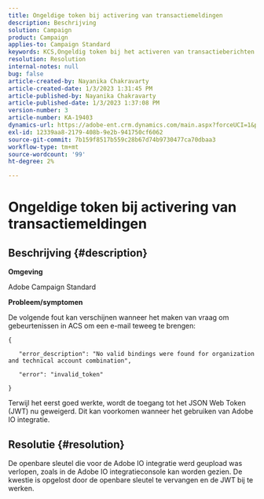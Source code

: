 ```yaml
---
title: Ongeldige token bij activering van transactiemeldingen
description: Beschrijving
solution: Campaign
product: Campaign
applies-to: Campaign Standard
keywords: KCS,Ongeldig token bij het activeren van transactieberichten
resolution: Resolution
internal-notes: null
bug: false
article-created-by: Nayanika Chakravarty
article-created-date: 1/3/2023 1:31:45 PM
article-published-by: Nayanika Chakravarty
article-published-date: 1/3/2023 1:37:08 PM
version-number: 3
article-number: KA-19403
dynamics-url: https://adobe-ent.crm.dynamics.com/main.aspx?forceUCI=1&pagetype=entityrecord&etn=knowledgearticle&id=e553d6f3-6a8b-ed11-81ac-6045bd006149
exl-id: 12339aa8-2179-408b-9e2b-941750cf6062
source-git-commit: 7b159f8517b559c28b67d74b9730477ca70dbaa3
workflow-type: tm+mt
source-wordcount: '99'
ht-degree: 2%

---
```


# Ongeldige token bij activering van transactiemeldingen

## Beschrijving {#description}


<b>Omgeving</b>

Adobe Campaign Standard

<b>Probleem/symptomen</b>

De volgende fout kan verschijnen wanneer het maken van vraag om gebeurtenissen in ACS om een e-mail teweeg te brengen:






```
{

   "error_description": "No valid bindings were found for organization and technical account combination",

   "error": "invalid_token"

}
```






Terwijl het eerst goed werkte, wordt de toegang tot het JSON Web Token (JWT) nu geweigerd. Dit kan voorkomen wanneer het gebruiken van Adobe IO integratie.


## Resolutie {#resolution}


De openbare sleutel die voor de Adobe IO integratie werd geupload was verlopen, zoals in de Adobe IO integratieconsole kan worden gezien. De kwestie is opgelost door de openbare sleutel te vervangen en de JWT bij te werken.

